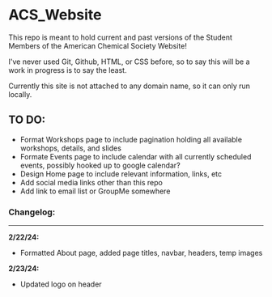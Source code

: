 # ACS_Website
This repo is meant to hold current and past versions of the Student Members of the American Chemical Society Website!

I've never used Git, Github, HTML, or CSS before, so to say this will be a work in progress is to say the least.

Currently this site is not attached to any domain name, so it can only run locally.


## TO DO:

* Format Workshops page to include pagination holding all available workshops, details, and slides
* Formate Events page to include calendar with all currently scheduled events, possibly hooked up to google calendar?
* Design Home page to include relevant information, links, etc
* Add social media links other than this repo
* Add link to email list or GroupMe somewhere

### Changelog:

----------

**2/22/24:**
<br>
* Formatted About page, added page titles, navbar, headers, temp images

**2/23/24:**
<br>
* Updated logo on header 
